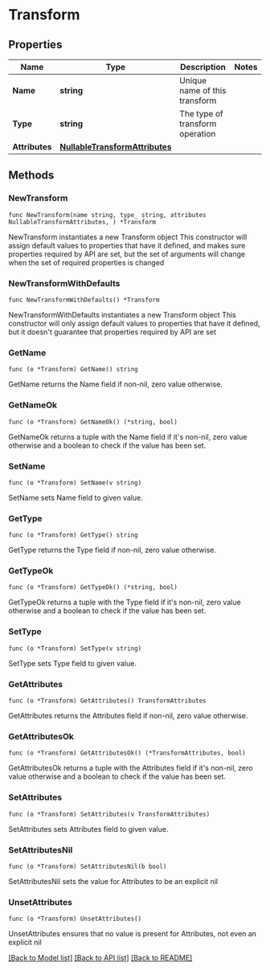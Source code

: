 # Transform

## Properties

Name | Type | Description | Notes
------------ | ------------- | ------------- | -------------
**Name** | **string** | Unique name of this transform | 
**Type** | **string** | The type of transform operation | 
**Attributes** | [**NullableTransformAttributes**](TransformAttributes.md) |  | 

## Methods

### NewTransform

`func NewTransform(name string, type_ string, attributes NullableTransformAttributes, ) *Transform`

NewTransform instantiates a new Transform object
This constructor will assign default values to properties that have it defined,
and makes sure properties required by API are set, but the set of arguments
will change when the set of required properties is changed

### NewTransformWithDefaults

`func NewTransformWithDefaults() *Transform`

NewTransformWithDefaults instantiates a new Transform object
This constructor will only assign default values to properties that have it defined,
but it doesn't guarantee that properties required by API are set

### GetName

`func (o *Transform) GetName() string`

GetName returns the Name field if non-nil, zero value otherwise.

### GetNameOk

`func (o *Transform) GetNameOk() (*string, bool)`

GetNameOk returns a tuple with the Name field if it's non-nil, zero value otherwise
and a boolean to check if the value has been set.

### SetName

`func (o *Transform) SetName(v string)`

SetName sets Name field to given value.


### GetType

`func (o *Transform) GetType() string`

GetType returns the Type field if non-nil, zero value otherwise.

### GetTypeOk

`func (o *Transform) GetTypeOk() (*string, bool)`

GetTypeOk returns a tuple with the Type field if it's non-nil, zero value otherwise
and a boolean to check if the value has been set.

### SetType

`func (o *Transform) SetType(v string)`

SetType sets Type field to given value.


### GetAttributes

`func (o *Transform) GetAttributes() TransformAttributes`

GetAttributes returns the Attributes field if non-nil, zero value otherwise.

### GetAttributesOk

`func (o *Transform) GetAttributesOk() (*TransformAttributes, bool)`

GetAttributesOk returns a tuple with the Attributes field if it's non-nil, zero value otherwise
and a boolean to check if the value has been set.

### SetAttributes

`func (o *Transform) SetAttributes(v TransformAttributes)`

SetAttributes sets Attributes field to given value.


### SetAttributesNil

`func (o *Transform) SetAttributesNil(b bool)`

 SetAttributesNil sets the value for Attributes to be an explicit nil

### UnsetAttributes
`func (o *Transform) UnsetAttributes()`

UnsetAttributes ensures that no value is present for Attributes, not even an explicit nil

[[Back to Model list]](../README.md#documentation-for-models) [[Back to API list]](../README.md#documentation-for-api-endpoints) [[Back to README]](../README.md)


